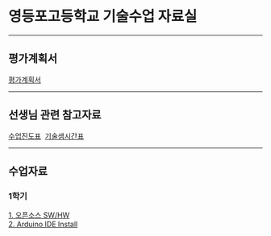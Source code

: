 # 영등포고등학교 기술수업 자료실

---
## 평가계획서  
  [평가계획서]()

---
## 선생님 관련 참고자료
  [수업진도표](https://docs.google.com/spreadsheets/d/1-CA9rqCuhi_lfbfPPH5vlXms9xTWV8lpVEOSls11wp0/edit?usp=sharing)
  [기술샘시간표](https://docs.google.com/presentation/d/1Cvb758ILrGwJwOGEWjotMPziGf45rx0jRTh863w12dc/edit?usp=sharing)

---
## 수업자료  
### 1학기
  [1. 오픈소스 SW/HW](https://youtu.be/uzxkh0Kuxw4)  
  [2. Arduino IDE Install](https://youtu.be/maocBcSlXoI)  
  
